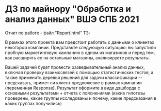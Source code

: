 # ДЗ по майнору "Обработка и анализ данных" ВШЭ СПБ 2021
Отчет по работе - файл "Report.html"
ТЗ:

В рамках этого проекта вам предстоит работать с данными о клиентах некоторой компании.
Представьте следующую ситуацию: вы запустили пробную маркетинговую кампанию в одном из магазинов
и перед тем, как расширять ее на остальные магазины, анализируете результаты. 

Вашей задачей будет провести разведывательный анализ данных, включая проверку взаимосвязей с помощью
статистических тестов, а также применить деревья решений для задачи классификации -- предсказать,
примет ли клиент предложение в рамках кампании (переменная Response). Результат оформите в виде дэшборда с 
основными результатами + отчета с пояснениями (какие гипотезы проверены, какие группы исследованы и почему,
какие предсказания в каких группах получились)
